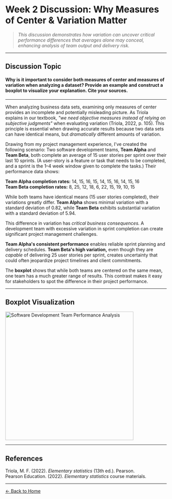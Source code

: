 # Week 2 Discussion: Why Measures of Center & Variation Matter

> *This discussion demonstrates how variation can uncover critical performance differences that averages alone may conceal, enhancing analysis of team output and delivery risk.*

---

## **Discussion Topic**

#### Why is it important to consider both measures of center and measures of variation when analyzing a dataset? Provide an example and construct a boxplot to visualize your explanation. Cite your sources.

---

When analyzing business data sets, examining only measures of center provides an incomplete and potentially misleading picture. As Triola explains in our textbook, *"we need objective measures instead of relying on subjective judgments"* when evaluating variation (Triola, 2022, p. 105). This principle is essential when drawing accurate results because two data sets can have identical means, but *dramatically* different amounts of variation.

Drawing from my project management experience, I've created the following scenario: Two software development teams, **Team Alpha** and **Team Beta**, both complete an average of 15 user stories per sprint over their last 10 sprints. (A user-story is a feature or task that needs to be completed, and a sprint is the 1–4 week window given to complete the tasks.) Their performance data shows:

**Team Alpha completion rates:** 14, 15, 16, 15, 14, 15, 16, 14, 15, 16  
**Team Beta completion rates:** 8, 25, 12, 18, 6, 22, 15, 19, 10, 15

While both teams have identical means (15 user stories completed), their variations greatly differ. **Team Alpha** shows minimal variation with a standard deviation of 0.82, while **Team Beta** exhibits substantial variation with a standard deviation of 5.94.

This difference in variation has *critical business consequences.* A development team with excessive variation in sprint completion can create significant project management challenges.

**Team Alpha's consistent performance** enables reliable sprint planning and delivery schedules. **Team Beta's high variation,** even though they are *capable* of delivering 25 user stories per sprint, creates uncertainty that could often jeopardize project timelines and client commitments.

The **boxplot** shows that while both teams are centered on the same mean, one team has a much greater range of results. This contrast makes it easy for stakeholders to spot the difference in their project performance.

<!-- Lightbox2 CSS and JS -->
<link href="https://cdnjs.cloudflare.com/ajax/libs/lightbox2/2.11.3/css/lightbox.min.css" rel="stylesheet" />
<script src="https://cdnjs.cloudflare.com/ajax/libs/lightbox2/2.11.3/js/lightbox.min.js"></script>

---
## Boxplot Visualization

[<img src="https://github.com/GabrielleDominguez/Statics-Applied-Bridging-Data-Decisions-in-Project-Management/blob/main/Software%20Development%20Team%20Performance%20Analysis.png?raw=true" alt="Software Development Team Performance Analysis" width="400" />](https://github.com/GabrielleDominguez/Statics-Applied-Bridging-Data-Decisions-in-Project-Management/blob/main/Software%20Development%20Team%20Performance%20Analysis.png?raw=true)

---

## References

Triola, M. F. (2022). *Elementary statistics* (13th ed.). Pearson.  
Pearson Education. (2022). *Elementary statistics* course materials.

---

[← Back to Home](https://gabrielledominguez.github.io/Statics-Applied-Bridging-Data-Decision-Making-in-Project-Management/)

